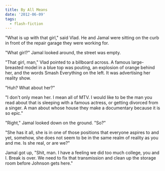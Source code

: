 ```yaml
---
title: By All Means
date: '2012-06-09'
tags:
  - flash-fiction
---
```


"What is up with that girl," said Vlad. He and Jamal were sitting on the curb in
front of the repair garage they were working for.

<!-- truncate -->

"What girl?" Jamal looked around, the street was empty.

"That girl, man," Vlad pointed to a billboard across. A famous large-breasted
model in a blue top was pouting, an explosion of orange behind her, and the
words Smash Everything on the left. It was advertising her reality show.

"Huh? What about her?"

"I don't only mean her. I mean all of MTV. I would like to be the man you read
about that is sleeping with a famous actress, or getting divorced from a singer.
A man about whose house they make a documentary because it is so epic."

"Right," Jamal looked down on the ground. "So?"

"She has it all, she is in one of those positions that everyone aspires to and
yet, somehow, she does not seem to be in the same realm of reality as you and
me. Is she real, or are we?"

Jamal got up, "Shit, man. I have a feeling we did too much college, you and I.
Break is over. We need to fix that transmission and clean up the storage room
before Johnson gets here."
